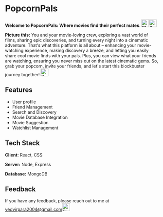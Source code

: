 
# PopcornPals



**Welcome to PopcornPals: Where movies find their perfect mates. <img src="https://raw.githubusercontent.com/Tarikul-Islam-Anik/Animated-Fluent-Emojis/master/Emojis/Objects/Movie%20Camera.png" alt="Movie Camera" width="25" height="25" /><img src="https://raw.githubusercontent.com/Tarikul-Islam-Anik/Animated-Fluent-Emojis/master/Emojis/Food/Popcorn.png" alt="Popcorn" width="25" height="25" />**

**Picture this:** You and your movie-loving crew, exploring a vast world of films, sharing epic discoveries, and turning every night into a cinematic adventure. That's what this platform is all about – enhancing your movie-watching experience, making discovery a breeze, and letting you easily share cool movie finds with your pals. Plus, you can view what your friends are watching, ensuring you never miss out on the latest cinematic gems. So, grab your popcorn, invite your friends, and let's start this blockbuster journey together! <img src="https://raw.githubusercontent.com/Tarikul-Islam-Anik/Animated-Fluent-Emojis/master/Emojis/Travel%20and%20places/Rocket.png" alt="Rocket" width="25" height="25" />




## Features

- User profile
- Friend Management
- Search and Discovery
- Movie Database Integration
- Movie Suggestion
- Watchlist Management


## Tech Stack

**Client:** React, CSS

**Server:** Node, Express

**Database:** MongoDB

## Feedback

If you have any feedback, please reach out to me at vedvirpara2004@gmail.com<img src="https://raw.githubusercontent.com/Tarikul-Islam-Anik/Animated-Fluent-Emojis/master/Emojis/Smilies/Pink%20Heart.png" alt="Pink Heart" width="25" height="25" />
